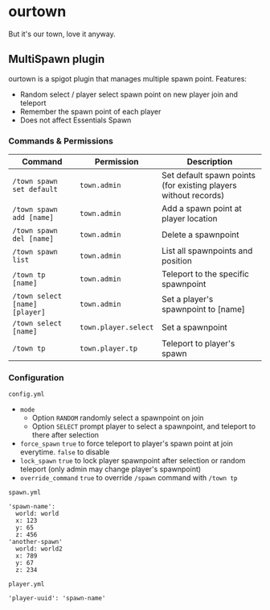 # ourtown
But it's our town, love it anyway.

## MultiSpawn plugin

ourtown is a spigot plugin that manages multiple spawn point. Features:

- Random select / player select spawn point on new player join and teleport
- Remember the spawn point of each player
- Does not affect Essentials Spawn

### Commands & Permissions

| Command  | Permission | Description |
| --- | --- | --- |
| `/town spawn set default`  | `town.admin`  | Set default spawn points (for existing players without records) |
| `/town spawn add [name]` | `town.admin` | Add a spawn point at player location |
| `/town spawn del [name]` | `town.admin` | Delete a spawnpoint |
| `/town spawn list` | `town.admin` | List all spawnpoints and position |
| `/town tp [name]` | `town.admin` | Teleport to the specific spawnpoint |
| `/town select [name] [player]` | `town.admin` | Set a player's spawnpoint to [name] |
| `/town select [name]` | `town.player.select` | Set a spawnpoint |
| `/town tp` | `town.player.tp` | Teleport to player's spawn |

### Configuration

`config.yml`

* `mode`
  * Option `RANDOM` randomly select a spawnpoint on join
  * Option `SELECT` prompt player to select a spawnpoint, and teleport to there after selection
* `force_spawn` `true` to force teleport to player's spawn point at join everytime. `false` to disable
* `lock_spawn` `true` to lock player spawnpoint after selection or random teleport (only admin may change player's spawnpoint)
* `override_command` `true` to override `/spawn` command with `/town tp`

`spawn.yml`

```
'spawn-name':
  world: world
  x: 123
  y: 65
  z: 456
'another-spawn'
  world: world2
  x: 789
  y: 67
  z: 234
```

`player.yml`

```
'player-uuid': 'spawn-name'
```
